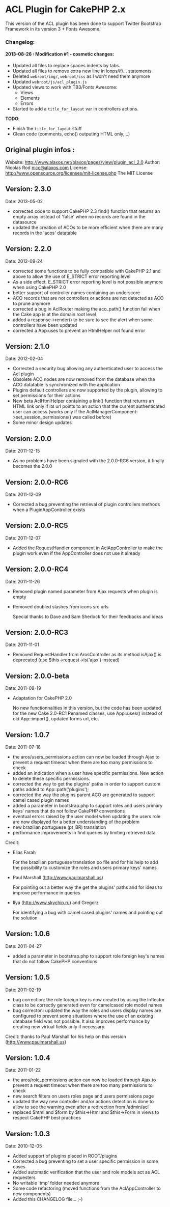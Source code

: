ACL Plugin for CakePHP 2.x
==========================
This version of the ACL plugin has been done to support Twitter Bootstrap  Framework in its version 3 + Fonts Awesome.

### Changelog:
#### 2013-08-26 : Modification #1 - cosmetic changes:
 - Updated all files to replace spaces indents by tabs.
 - Updated all files to remove extra new line in loops/if/... statements
 - Deleted `webroot/img/`, `webroot/css` as I won't need them anymore
 - Updated `webroot/js/acl_plugin.js`
 - Updated views to work with TB3/Fonts Awesome:
   - Views
   - Elements
   - Errors
 - Started to add a `title_for_layout` var in controllers actions.

__TODO__:
 - Finish the `title_for_layout` stuff
 - Clean code (comments, echo() outputing HTML only,...)

## Original plugin infos :
Website: http://www.alaxos.net/blaxos/pages/view/plugin_acl_2.0
Author: Nicolas Rod <nico@alaxos.com>
License: http://www.opensource.org/licenses/mit-license.php The MIT License

Version: 2.3.0
--------------
Date: 2013-05-02

- corrected code to support CakePHP 2.3 find() function that returns an empty array instead of 'false' when no records are found in the datasource
- updated the creation of ACOs to be more efficient when there are many records in the 'acos' datatable

Version: 2.2.0
--------------
Date: 2012-09-24

- corrected some functions to be fully compatible with CakePHP 2.1 and above to allow the use of E_STRICT error reporting level
- As a side effect, E_STRICT error reporting level is not possible anymore when using CakePHP 2.0
- better support of controller names containing an underscore
- ACO records that are not controllers or actions are not detected as ACO to prune anymore
- corrected a bug in AclRouter making the aco_path() function fail when the Cake app is at the domain root level
- added a response->render() to be sure to see the alert when some controllers have been updated
- corrected a App:uses to prevent an HtmlHelper not found error

Version: 2.1.0
--------------
Date: 2012-02-04

- Corrected a security bug allowing any authenticated user to access the Acl plugin
- Obsolete ACO nodes are now removed from the database when the ACO datatable is synchronized with the application
- Plugins default controllers are now supported by the plugin, allowing to set permissions for their actions
- New beta AclHtmlHelper containing a link() function that returns an HTML link only if its url points to an action 
  that the current authenticated user can access (works only if the AclManagerComponent->set_session_permissions() was called before)      
- Some minor design updates

Version: 2.0.0
--------------
Date: 2011-12-15

- As no problems have been signaled with the 2.0.0-RC6 version, it finally becomes the 2.0.0

Version: 2.0.0-RC6
------------------
Date: 2011-12-09

- Corrected a bug preventing the retrieval of plugin controllers methods when a PluginAppController exists

Version: 2.0.0-RC5
------------------
Date: 2011-12-07

- Added the RequestHandler component in AclAppController to make the plugin work even if the AppController does not use it already

Version: 2.0.0-RC4
------------------
Date: 2011-11-26

- Removed plugin named parameter from Ajax requests when plugin is empty
- Removed doubled slashes from icons src urls

  Special thanks to Dave and Sam Sherlock for their feedbacks and ideas   

Version: 2.0.0-RC3
------------------
Date: 2011-11-01

- Removed RequestHandler from ArosController as its method isAjax() is deprecated (use $this->request->is('ajax') instead)

Version: 2.0.0-beta
-------------------
Date: 2011-09-19

- Adaptation for CakePHP 2.0

    No new functionnalities in this version, but the code has been updated for the new Cake 2.0-RC1
    Renamed classes, use App::uses() instead of old App::import(), updated forms url, etc.


Version: 1.0.7
----------------
Date: 2011-07-18

- the aros/users_permissions action can now be loaded through Ajax to prevent a request timeout when there are too many permissions to check
- added an indication when a user have specific permissions. New action to delete these specific permissions.
- corrected the way to get the plugins' paths in order to support custom paths added to App::path('plugins');
- corrected the way the plugins parent ACO are generated to support camel cased plugin names 
- added a parameter in bootstrap.php to support roles and users primary keys' names that do not follow CakePHP conventions
- eventual errors raised by the user model when updating the users role are now displayed for a better understanding of the problem
- new brazilian portuguese (pt_BR) translation
- performance improvements in find queries by limiting retrieved data

Credit:

- Elias Farah 
    
    For the brazilian portuguese translation po file and for his help to add the possibility to customize the roles and users primary keys' names
    
- Paul Marshall (http://www.paulmarshall.us)
    
    For pointing out a better way the get the plugins' paths and for ideas to improve performance in queries  
        
- Ilya (http://www.skychip.ru) and Gregorz
    
    For identifying a bug with camel cased plugins' names and pointing out the solution
    

Version: 1.0.6
----------------
Date: 2011-04-27

- added a parameter in bootstrap.php to support role foreign key's names that do not follow CakePHP conventions

Version: 1.0.5
----------------
Date: 2011-02-19

- bug correction: the role foreign key is now created by using the Inflector class to be correctly generated even for camelcased role model names
- bug correcton: updated the way the roles and users display names are configured to prevent some situations where the use of an existing database field 
  was not possible. It also improves performance by creating new virtual fields only if necessary.

Credit: thanks to Paul Marshall for his help on this version (http://www.paulmarshall.us)

Version: 1.0.4
----------------
Date: 2011-01-22

- the aros/role_permissions action can now be loaded through Ajax to prevent a request timeout when there are too many permissions to check
- new search filters on users roles page and users permissions page
- updated the way new controller and/or actions detection is done to allow to see the warning even after a redirection from /admin/acl
- replaced $html and $form by $this->Html and $this->Form in views to respect CakePHP best practices

Version: 1.0.3
----------------
Date: 2010-12-05

- Added support of plugins placed in ROOT/plugins
- Corrected a bug preventing to set a user specific permission in some cases
- Added automatic verification that the user and role models act as ACL requesters
- No writable 'tmp' folder needed anymore 
- Some code refactoring (moved functions from the AclAppController to new components)
- Added this CHANGELOG file... ;-)
